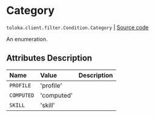 # Category
`toloka.client.filter.Condition.Category` | [Source code](https://github.com/Toloka/toloka-kit/blob/v0.1.24/src/client/filter.py#L145)

An enumeration.

## Attributes Description

| Name | Value | Description |
| :------| :-----------| :----------| 
`PROFILE`|'profile'|<p></p>
`COMPUTED`|'computed'|<p></p>
`SKILL`|'skill'|<p></p>
